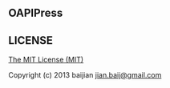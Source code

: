 ## OAPIPress


## LICENSE

[The MIT License (MIT)](http://opensource.org/license/MIT)

Copyright (c) 2013 baijian <jian.baij@gmail.com>

